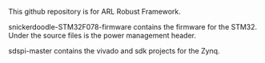 This github repository is for ARL Robust Framework.

snickerdoodle-STM32F078-firmware contains the firmware for the STM32. Under the source files is the power management header.

sdspi-master contains the vivado and sdk projects for the Zynq.